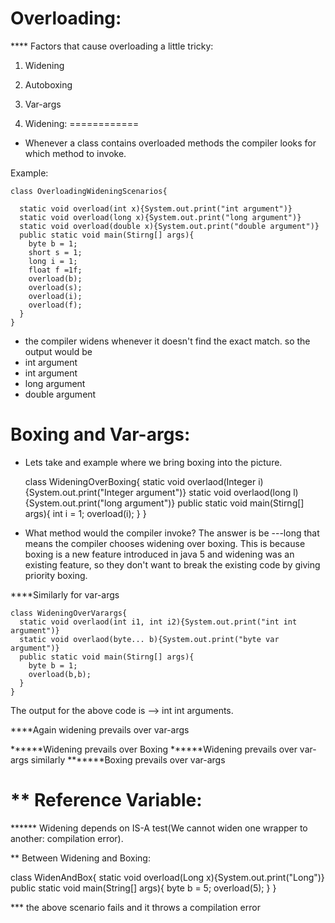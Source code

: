 Overloading:
============

**** Factors that cause overloading a little tricky:
1) Widening
2) Autoboxing
3) Var-args

1) Widening:
============

- Whenever a class contains overloaded methods the compiler looks for which method to invoke.

Example:

    class OverloadingWideningScenarios{

      static void overload(int x){System.out.print("int argument")}
      static void overload(long x){System.out.print("long argument")}
      static void overload(double x){System.out.print("double argument")}
      public static void main(Stirng[] args){
        byte b = 1;
        short s = 1;
        long i = 1;
        float f =1f;
        overload(b);
        overload(s);
        overload(i);
        overload(f);
      }
    }

- the compiler widens whenever it doesn't find the exact match.
so the output would be
- int argument
- int argument
- long argument
- double argument

 Boxing and Var-args:
 ====================

- Lets take and example where we bring boxing into the picture.

    class WideningOverBoxing{
      static void overlaod(Integer i){System.out.print("Integer argument")}
      static void overlaod(long l){System.out.print("long argument")}
      public static void main(Stirng[] args){
        int i = 1;
        overload(i);
      }
    }

- What method would the compiler invoke?
The answer is be ---long that means the compiler chooses widening over boxing.
This is because boxing is a new feature introduced in java 5 and widening was an existing feature,
 so they don't want to break the existing code by giving priority boxing.


 ****Similarly for var-args

    class WideningOverVarargs{
      static void overlaod(int i1, int i2){System.out.print("int int argument")}
      static void overlaod(byte... b){System.out.print("byte var argument")}
      public static void main(Stirng[] args){
        byte b = 1;
        overload(b,b);
      }
    }

The output for the above code is --> int int arguments.

****Again widening prevails over var-args

******Widening prevails over Boxing
******Widening prevails over var-args
similarly
*******Boxing prevails over var-args


** Reference Variable:
=======================

****** Widening depends on IS-A test(We cannot widen one wrapper to another: compilation error).


** Between Widening and Boxing:

  class WidenAndBox{
    static void overload(Long x){System.out.print("Long")}
    public static void main(String[] args){
      byte b = 5;
      overload(5);
    }
  }


*** the above scenario fails and it throws a compilation error

